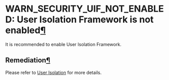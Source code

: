WARN\_SECURITY\_UIF\_NOT\_ENABLED: User Isolation Framework is not enabled[¶](#warn-security-uif-not-enabled-user-isolation-framework-is-not-enabled "Permalink to this heading")
=================================================================================================================================================================================


It is recommended to enable User Isolation Framework.



Remediation[¶](#remediation "Permalink to this heading")
--------------------------------------------------------


Please refer to [User Isolation](../../user-isolation/index.html) for more details.